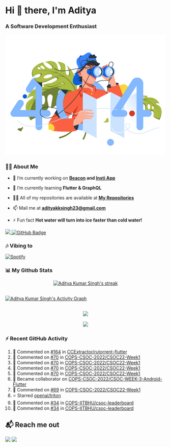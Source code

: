 <h1 align="left"> Hi 👋 there, I'm Aditya</h1>
<!-- <p align="center">
    
[![Typing SVG](https://readme-typing-svg.herokuapp.com?color=%2336BCF7&size=40&center=true&lines=Hi+There!;I'm+Aditya)](https://git.io/typing-svg)
    
</p> -->
<h3 align="left">A Software Development Enthusiast</h3>
<img src="./aditya-home.jpg" />

### 🙋‍♂️ About Me

- 🔭 I’m currently working on **[Beacon](https://github.com/CCExtractor/beacon) and [Insti App](https://github.com/IIT-BHU-InstiApp/IIT-BHU-app)**

- 🌱 I’m currently learning **Flutter & GraphQL**

- 👨‍💻 All of my repositories are available at **[My Repositories](https://github.com/ItsAdityaKSingh?tab=repositories)**

- 📫 Mail me at **adityakksingh23@gmail.com**

- ⚡ Fun fact **Hot water will turn into ice faster than cold water!**


<p align="left">
<a href="https://github.com/ItsAdityaKSingh/github-profile-views-counter">
    <img src="https://komarev.com/ghpvc/?username=itsadityaksingh">
</a> <a href="https://github.com/itsadityaksingh?tab=followers"><img src="https://img.shields.io/github/followers/itsadityaksingh?label=Followers&style=social" alt="GitHub Badge"></a>
</p>
  
### 🎶 Vibing to
[![Spotify](https://spotify-live.vercel.app/api/spotify)](https://open.spotify.com/artist/6VuMaDnrHyPL1p4EHjYLi7?si=3cl_3ZkyRLWj-AUGzT867g)

### 📊 My Github Stats
<!-- [![𝚝𝚛𝚘𝚙𝚑𝚢](https://github-profile-trophy.vercel.app/?username=ItsAdityaKSingh&column=8&margin-w=15&margin-h=15&no-bg=true&no-frame=true&theme=juicyfresh)](https://github.com/ItsAdityaKSingh)

<p align="center">
  <a>
    <img height="150" width="150" src="https://github.com/JayantGoel001/JayantGoel001/blob/master/PNG/left.png">
    <img align="center" src="https://github-readme-streak-stats.herokuapp.com/?user=ItsAdityaKSingh&theme=dark&hide_border=true"/>
    <img height="150" width="150" src="https://github.com/JayantGoel001/JayantGoel001/blob/master/PNG/right.png">
  </a>
</p> -->

<p align="center">
    <a href="https://github.com/SubhamRaoniar28/github-readme-streak-stats">
        <img title="🔥 Get streak stats for your profile at git.io/streak-stats" alt="Aditya Kumar Singh's streak" src="https://github-readme-streak-stats.herokuapp.com/?user=ItsAdityaKSingh&theme=highcontrast&hide_border=true&background=0D1117"/>
    </a>
</p>



<br/>
<a href="https://github.com/kailash360/github-readme-activity-graph"><img alt="Aditya Kumar Singh's Activity Graph" src="https://activity-graph.herokuapp.com/graph?username=itsadityaksingh&bg_color=0D1117&color=FF8539&line=FF8539&point=FFFFFF&hide_border=true" /></a>
<br/>
<br/>
<p align="center"><img src="https://github-readme-stats.vercel.app/api/top-langs/?username=itsadityaksingh&layout=compact"/></p>
<p align="center"><img src="https://github-readme-stats.vercel.app/api?username=ItsAdityaKSingh&show_icons=true&theme=swift" /></p>

### ⚡ Recent GitHub Activity
<!--RECENT_ACTIVITY:start-->
1. 💬 Commented on [#164](https://github.com/CCExtractor/rutorrent-flutter/issues/164#issuecomment-1190255886) in [CCExtractor/rutorrent-flutter](https://github.com/CCExtractor/rutorrent-flutter)
2. 💬 Commented on [#70](https://github.com/COPS-CSOC-2022/CSOC22-Week1/pull/70#issuecomment-1189211070) in [COPS-CSOC-2022/CSOC22-Week1](https://github.com/COPS-CSOC-2022/CSOC22-Week1)
3. 💬 Commented on [#70](https://github.com/COPS-CSOC-2022/CSOC22-Week1/pull/70#discussion_r924666221) in [COPS-CSOC-2022/CSOC22-Week1](https://github.com/COPS-CSOC-2022/CSOC22-Week1)
4. 💬 Commented on [#70](https://github.com/COPS-CSOC-2022/CSOC22-Week1/pull/70#issuecomment-1189208629) in [COPS-CSOC-2022/CSOC22-Week1](https://github.com/COPS-CSOC-2022/CSOC22-Week1)
5. 💬 Commented on [#70](https://github.com/COPS-CSOC-2022/CSOC22-Week1/pull/70#issuecomment-1185835184) in [COPS-CSOC-2022/CSOC22-Week1](https://github.com/COPS-CSOC-2022/CSOC22-Week1)
6. 🤝 Became collaborator on [COPS-CSOC-2022/CSOC-WEEK-3-Android-Flutter](https://github.com/COPS-CSOC-2022/CSOC-WEEK-3-Android-Flutter)
7. 💬 Commented on [#69](https://github.com/COPS-CSOC-2022/CSOC22-Week1/pull/69#issuecomment-1184878945) in [COPS-CSOC-2022/CSOC22-Week1](https://github.com/COPS-CSOC-2022/CSOC22-Week1)
8. ⭐ Starred [openai/triton](https://github.com/openai/triton)
9. 💬 Commented on [#34](https://github.com/COPS-IITBHU/csoc-leaderboard/pull/34#discussion_r920868122) in [COPS-IITBHU/csoc-leaderboard](https://github.com/COPS-IITBHU/csoc-leaderboard)
10. 💬 Commented on [#34](https://github.com/COPS-IITBHU/csoc-leaderboard/pull/34#discussion_r920849416) in [COPS-IITBHU/csoc-leaderboard](https://github.com/COPS-IITBHU/csoc-leaderboard)
<!--RECENT_ACTIVITY:end-->



## 📬 Reach me out
<p align="left">
<a href = "https://www.linkedin.com/in/itsadityaksingh/"><img src="https://img.icons8.com/fluent/48/000000/linkedin.png"/></a>
<a href = "https://www.instagram.com/itsadityaksingh/"><img src="https://img.icons8.com/fluent/48/000000/instagram-new.png"/></a>
</p>
